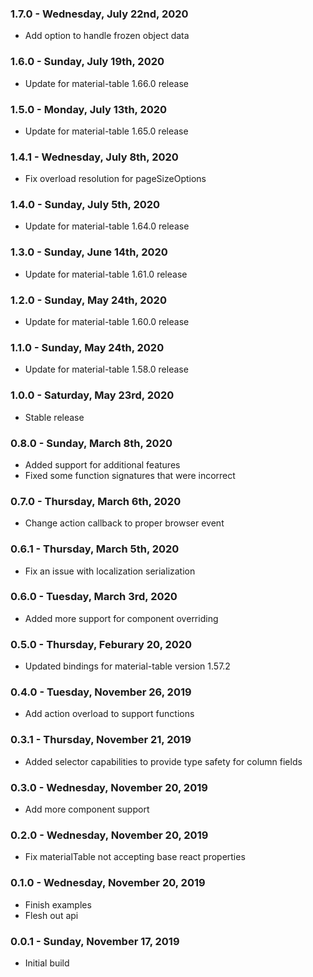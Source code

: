 ### 1.7.0 - Wednesday, July 22nd, 2020
* Add option to handle frozen object data

### 1.6.0 - Sunday, July 19th, 2020
* Update for material-table 1.66.0 release

### 1.5.0 - Monday, July 13th, 2020
* Update for material-table 1.65.0 release

### 1.4.1 - Wednesday, July 8th, 2020
* Fix overload resolution for pageSizeOptions

### 1.4.0 - Sunday, July 5th, 2020
* Update for material-table 1.64.0 release

### 1.3.0 - Sunday, June 14th, 2020
* Update for material-table 1.61.0 release

### 1.2.0 - Sunday, May 24th, 2020
* Update for material-table 1.60.0 release

### 1.1.0 - Sunday, May 24th, 2020
* Update for material-table 1.58.0 release

### 1.0.0 - Saturday, May 23rd, 2020
* Stable release

### 0.8.0 - Sunday, March 8th, 2020
* Added support for additional features
* Fixed some function signatures that were incorrect

### 0.7.0 - Thursday, March 6th, 2020
* Change action callback to proper browser event

### 0.6.1 - Thursday, March 5th, 2020
* Fix an issue with localization serialization

### 0.6.0 - Tuesday, March 3rd, 2020
* Added more support for component overriding

### 0.5.0 - Thursday, Feburary 20, 2020
* Updated bindings for material-table version 1.57.2

### 0.4.0 - Tuesday, November 26, 2019
* Add action overload to support functions

### 0.3.1 - Thursday, November 21, 2019
* Added selector capabilities to provide type safety for column fields

### 0.3.0 - Wednesday, November 20, 2019
* Add more component support

### 0.2.0 - Wednesday, November 20, 2019
* Fix materialTable not accepting base react properties

### 0.1.0 - Wednesday, November 20, 2019
* Finish examples
* Flesh out api

### 0.0.1 - Sunday, November 17, 2019
* Initial build
